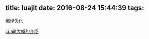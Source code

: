 title: luajit
date: 2016-08-24 15:44:39
tags:
---

编译优化

[Luajit大概的介绍](http://www.cppblog.com/pwq1989/archive/2013/11/28/204487.aspx)

